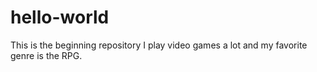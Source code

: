 # hello-world
This is the beginning repository
I play video games a lot and my favorite genre is the RPG.
